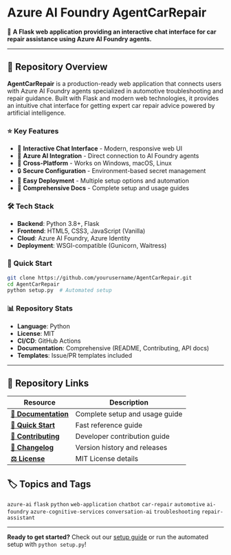 # Azure AI Foundry AgentCarRepair

🚗 **A Flask web application providing an interactive chat interface for car repair assistance using Azure AI Foundry agents.**

---

## 🎯 Repository Overview

**AgentCarRepair** is a production-ready web application that connects users with Azure AI Foundry agents specialized in automotive troubleshooting and repair guidance. Built with Flask and modern web technologies, it provides an intuitive chat interface for getting expert car repair advice powered by artificial intelligence.

### ⭐ Key Features
- 💬 **Interactive Chat Interface** - Modern, responsive web UI
- 🤖 **Azure AI Integration** - Direct connection to AI Foundry agents  
- 📱 **Cross-Platform** - Works on Windows, macOS, Linux
- 🔒 **Secure Configuration** - Environment-based secret management
- 🚀 **Easy Deployment** - Multiple setup options and automation
- 📖 **Comprehensive Docs** - Complete setup and usage guides

### 🛠️ Tech Stack
- **Backend**: Python 3.8+, Flask
- **Frontend**: HTML5, CSS3, JavaScript (Vanilla)
- **Cloud**: Azure AI Foundry, Azure Identity
- **Deployment**: WSGI-compatible (Gunicorn, Waitress)

### 🚀 Quick Start
```bash
git clone https://github.com/yourusername/AgentCarRepair.git
cd AgentCarRepair
python setup.py  # Automated setup
```

### 📊 Repository Stats
- **Language**: Python
- **License**: MIT
- **CI/CD**: GitHub Actions
- **Documentation**: Comprehensive (README, Contributing, API docs)
- **Templates**: Issue/PR templates included

---

## 🔗 Repository Links

| Resource | Description |
|----------|-------------|
| **[📖 Documentation](README.md)** | Complete setup and usage guide |
| **[🚀 Quick Start](DOCUMENTATION.md)** | Fast reference guide |
| **[🤝 Contributing](CONTRIBUTING.md)** | Developer contribution guide |
| **[📝 Changelog](CHANGELOG.md)** | Version history and releases |
| **[⚖️ License](LICENSE)** | MIT License details |

## 🏷️ Topics and Tags
`azure-ai` `flask` `python` `web-application` `chatbot` `car-repair` `automotive` `ai-foundry` `azure-cognitive-services` `conversation-ai` `troubleshooting` `repair-assistant`

---

**Ready to get started?** Check out our [setup guide](README.md) or run the automated setup with `python setup.py`!
